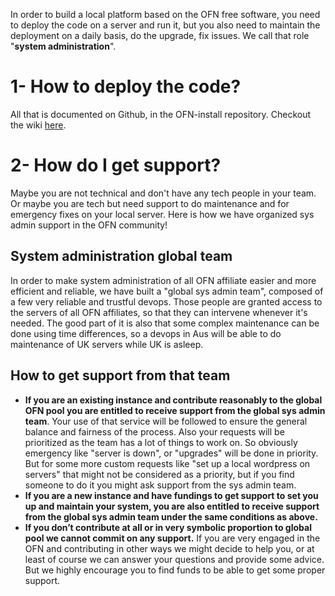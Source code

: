 In order to build a local platform based on the OFN free software, you need to deploy the code on a server and run it, but you also need to maintain the deployment on a daily basis, do the upgrade, fix issues. We call that role "**system administration**".

# 1- How to deploy the code?

All that is documented on Github, in the OFN-install repository. Checkout the wiki [here](https://github.com/openfoodfoundation/ofn-install/wiki).

# 2- How do I get support?

Maybe you are not technical and don't have any tech people in your team. Or maybe you are tech but need support to do maintenance and for emergency fixes on your local server. Here is how we have organized sys admin support in the OFN community!

## System administration global team

In order to make system administration of all OFN affiliate easier and more efficient and reliable, we have built a "global sys admin team", composed of a few very reliable and trustful devops.
Those people are granted access to the servers of all OFN affiliates, so that they can intervene whenever it's needed.
The good part of it is also that some complex maintenance can be done using time differences, so a devops in Aus will be able to do maintenance of UK servers while UK is asleep.

## How to get support from that team

- **If you are an existing instance and contribute reasonably to the global OFN pool you are entitled to receive support from the global sys admin team**. Your use of that service will be followed to ensure the general balance and fairness of the process. Also your requests will be prioritized as the team has a lot of things to work on. So obviously emergency like "server is down", or "upgrades" will be done in priority. But for some more custom requests like "set up a local wordpress on servers" that might not be considered as a priority, but if you find someone to do it you might ask support from the sys admin team.
- **If you are a new instance and have fundings to get support to set you up and maintain your system, you are also entitled to receive support from the global sys admin team under the same conditions as above.**
- **If you don’t contribute at all or in very symbolic proportion to global pool we cannot commit on any support.** If you are very engaged in the OFN and contributing in other ways we might decide to help you, or at least of course we can answer your questions and provide some advice. But we highly encourage you to find funds to be able to get some proper support.
